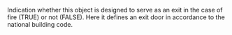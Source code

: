 ﻿Indication whether this object is designed to serve as an exit in the case of fire (TRUE) or not (FALSE).
Here it defines an exit door in accordance to the national building code.